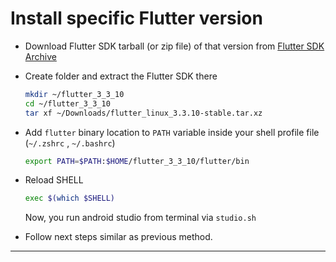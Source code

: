 # Install specific Flutter version

- Download Flutter SDK tarball (or zip file) of that version from [Flutter SDK Archive](https://docs.flutter.dev/release/archive?tab=linux)
- Create folder and extract the Flutter SDK there

  ```sh
  mkdir ~/flutter_3_3_10
  cd ~/flutter_3_3_10
  tar xf ~/Downloads/flutter_linux_3.3.10-stable.tar.xz
  ```

- Add `flutter` binary location to `PATH` variable inside your shell profile file (`~/.zshrc` , `~/.bashrc`)

  ```sh
  export PATH=$PATH:$HOME/flutter_3_3_10/flutter/bin
  ```

- Reload SHELL

  ```sh
  exec $(which $SHELL)
  ```

  Now, you run android studio from terminal via `studio.sh`

- Follow next steps similar as previous method.

---
